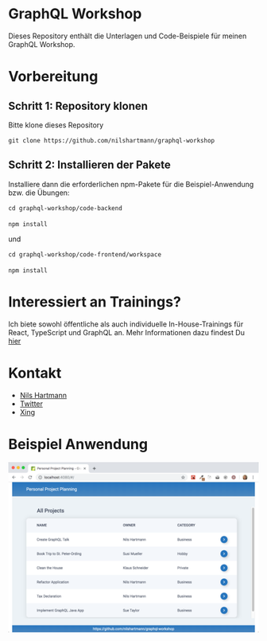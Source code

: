 # GraphQL Workshop

Dieses Repository enthält die Unterlagen und Code-Beispiele für meinen GraphQL Workshop.

# Vorbereitung

## Schritt 1: Repository klonen

Bitte klone dieses Repository

```
git clone https://github.com/nilshartmann/graphql-workshop
```

## Schritt 2: Installieren der Pakete

Installiere dann die erforderlichen npm-Pakete für die Beispiel-Anwendung bzw. die Übungen:

```
cd graphql-workshop/code-backend

npm install
```

und

```
cd graphql-workshop/code-frontend/workspace

npm install
```

# Interessiert an Trainings?

Ich biete sowohl öffentliche als auch individuelle In-House-Trainings für React, TypeScript und GraphQL an.
Mehr Informationen dazu findest Du [hier](https://nilshartmann.net/react-workshops)

# Kontakt

- [Nils Hartmann](https://nilshartmann.net)
- [Twitter](https://twitter.com/nilshartmann)
- [Xing](https://www.xing.com/profile/Nils_Hartmann2)

# Beispiel Anwendung

![Greeting App](screenshot-example-app.png)
